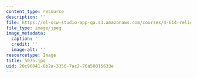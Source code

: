 ```yaml
---
content_type: resource
description: ''
file: https://ol-ocw-studio-app-qa.s3.amazonaws.com/courses/4-614-religious-architecture-and-islamic-cultures-fall-2002/20c968416b2a33507ac276a50015633e_5075.jpg
file_type: image/jpeg
image_metadata:
  caption: ''
  credit: ''
  image-alt: ''
resourcetype: Image
title: 5075.jpg
uid: 20c96841-6b2a-3350-7ac2-76a50015633e
---
```

